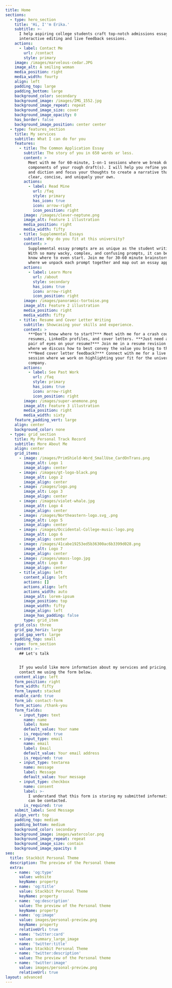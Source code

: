 ```yaml
---
title: Home
sections:
  - type: hero_section
    title: 'Hi, I''m Erika.'
    subtitle: >-
      I help aspiring college students craft top-notch admissions essays through
      interactive editing and live feedback sessions.
    actions:
      - label: Contact Me
        url: /contact
        style: primary
    image: /images/marvelous-cedar.JPG
    image_alt: A smiling woman
    media_position: right
    media_width: fourty
    align: left
    padding_top: large
    padding_bottom: large
    background_color: secondary
    background_image: /images/IMG_1552.jpg
    background_image_repeat: repeat
    background_image_size: cover
    background_image_opacity: 0
    has_border: false
    background_image_position: center center
  - type: features_section
    title: My services
    subtitle: What I can do for you
    features:
      - title: The Common Application Essay
        subtitle: The story of you in 650 words or less.
        content: >
          Meet with me for 60-minute, 1-on-1 sessions where we break down the
          components of your rough draft(s). I will help you refine your grammar
          and diction and focus your thoughts to create a narrative that is
          clear, concise, and uniquely your own.
        actions:
          - label: Read Mine
            url: /faq
            style: primary
            has_icon: true
            icon: arrow-right
            icon_position: right
        image: /images/clever-neptune.png
        image_alt: Feature 1 illustration
        media_position: right
        media_width: fifty
      - title: Supplemental Essays
        subtitle: Why do you fit at this university?
        content: >
          Supplemental essay prompts are as unique as the student writing them.
          With so many wacky, complex, and confusing prompts, it can be hard to
          know where to even start. Join me for 30-60 minute brainstorm sessions
          where we unpack each prompt together and map out an essay approach. 
        actions:
          - label: Learn More
            url: /about
            style: secondary
            has_icon: true
            icon: arrow-right
            icon_position: right
        image: /images/panoramic-tortoise.png
        image_alt: Feature 2 illustration
        media_position: right
        media_width: fifty
      - title: Resume and Cover Letter Writing
        subtitle: Showcasing your skills and experience.
        content: >
          ***Don't know where to start?*** Meet with me for a crash course on
          resumes, LinkedIn profiles, and cover letters. ***Just need a fresh
          pair of eyes on your resume?*** Join me in a resume revision session
          where we discuss how to best convey the value you bring to the table.
          ***Need cover letter feedback?*** Connect with me for a live editing
          session where we work on highlighting your fit for the university or
          company.
        actions:
          - label: See Past Work
            url: /faq
            style: primary
            has_icon: true
            icon: arrow-right
            icon_position: right
        image: /images/super-anemone.png
        image_alt: Feature 3 illustration
        media_position: right
        media_width: sixty
    feature_padding_vert: large
    align: center
    background_color: none
  - type: grid_section
    title: My Personal Track Record
    subtitle: More About Me
    align: center
    grid_items:
      - image: /images/PrimShield-Word_SmallUse_CardOnTrans.png
        image_alt: Logo 1
        image_align: center
      - image: /images/gt-logo-black.png
        image_alt: Logo 2
        image_align: center
      - image: /images/logo.png
        image_alt: Logo 3
        image_align: center
      - image: /images/violet-whale.jpg
        image_alt: Logo 4
        image_align: center
      - image: /images/Northeastern-logo.svg_.png
        image_alt: Logo 5
        image_align: center
      - image: /images/Occidental-College-music-logo.png
        image_alt: Logo 6
        image_align: center
      - image: /images/41cabe19253ed5b36300ac6b3399d028.png
        image_alt: Logo 7
        image_align: center
      - image: /images/umass-logo.jpg
        image_alt: Logo 8
        image_align: center
      - title_align: left
        content_align: left
        actions: []
        actions_align: left
        actions_width: auto
        image_alt: lorem-ipsum
        image_position: top
        image_width: fifty
        image_align: left
        image_has_padding: false
        type: grid_item
    grid_cols: three
    grid_gap_horiz: large
    grid_gap_vert: large
    padding_top: small
  - type: form_section
    content: >-
      ## Let's talk


      If you would like more information about my services and pricing, please
      contact me using the form below.
    content_align: left
    form_position: right
    form_width: fifty
    form_layout: stacked
    enable_card: true
    form_id: contact-form
    form_action: /thank-you
    form_fields:
      - input_type: text
        name: name
        label: Name
        default_value: Your name
        is_required: true
      - input_type: email
        name: email
        label: Email
        default_value: Your email address
        is_required: true
      - input_type: textarea
        name: message
        label: Message
        default_value: Your message
      - input_type: checkbox
        name: consent
        label: >-
          I understand that this form is storing my submitted information so I
          can be contacted.
        is_required: true
    submit_label: Send Message
    align_vert: top
    padding_top: medium
    padding_bottom: medium
    background_color: secondary
    background_image: images/watercolor.png
    background_image_repeat: repeat
    background_image_size: contain
    background_image_opacity: 8
seo:
  title: Stackbit Personal Theme
  description: The preview of the Personal theme
  extra:
    - name: 'og:type'
      value: website
      keyName: property
    - name: 'og:title'
      value: Stackbit Personal Theme
      keyName: property
    - name: 'og:description'
      value: The preview of the Personal theme
      keyName: property
    - name: 'og:image'
      value: images/personal-preview.png
      keyName: property
      relativeUrl: true
    - name: 'twitter:card'
      value: summary_large_image
    - name: 'twitter:title'
      value: Stackbit Personal Theme
    - name: 'twitter:description'
      value: The preview of the Personal theme
    - name: 'twitter:image'
      value: images/personal-preview.png
      relativeUrl: true
layout: advanced
---
```

